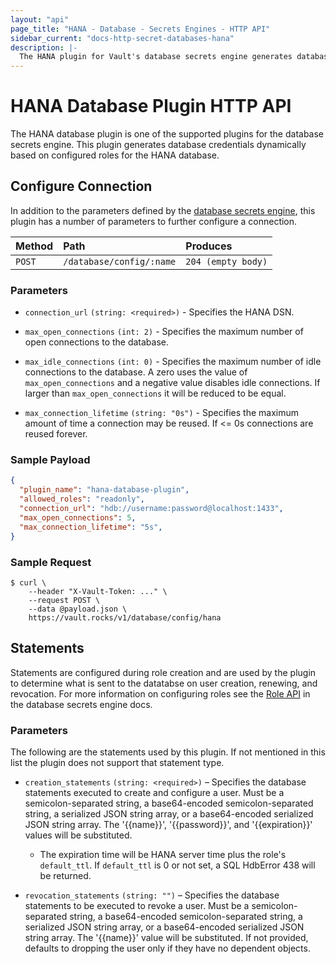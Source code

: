 ```yaml
---
layout: "api"
page_title: "HANA - Database - Secrets Engines - HTTP API"
sidebar_current: "docs-http-secret-databases-hana"
description: |-
  The HANA plugin for Vault's database secrets engine generates database credentials to access HANA servers.
---
```


# HANA Database Plugin HTTP API

The HANA database plugin is one of the supported plugins for the database
secrets engine. This plugin generates database credentials dynamically based on
configured roles for the HANA database.

## Configure Connection

In addition to the parameters defined by the [database
secrets engine](/api/secret/databases/index.html#configure-connection), this plugin
has a number of parameters to further configure a connection.

| Method   | Path                         | Produces               |
| :------- | :--------------------------- | :--------------------- |
| `POST`   | `/database/config/:name`     | `204 (empty body)` |

### Parameters
- `connection_url` `(string: <required>)` - Specifies the HANA DSN.

- `max_open_connections` `(int: 2)` - Specifies the maximum number of open
  connections to the database.

- `max_idle_connections` `(int: 0)` - Specifies the maximum number of idle
  connections to the database. A zero uses the value of `max_open_connections`
  and a negative value disables idle connections. If larger than
  `max_open_connections` it will be reduced to be equal.

- `max_connection_lifetime` `(string: "0s")` - Specifies the maximum amount of
  time a connection may be reused. If <= 0s connections are reused forever.

### Sample Payload

```json
{
  "plugin_name": "hana-database-plugin",
  "allowed_roles": "readonly",
  "connection_url": "hdb://username:password@localhost:1433",
  "max_open_connections": 5,
  "max_connection_lifetime": "5s",
}
```

### Sample Request

```
$ curl \
    --header "X-Vault-Token: ..." \
    --request POST \
    --data @payload.json \
    https://vault.rocks/v1/database/config/hana
```

## Statements

Statements are configured during role creation and are used by the plugin to
determine what is sent to the datatabse on user creation, renewing, and
revocation. For more information on configuring roles see the [Role
API](/api/secret/databases/index.html#create-role) in the database secrets engine docs.

### Parameters

The following are the statements used by this plugin. If not mentioned in this
list the plugin does not support that statement type.

- `creation_statements` `(string: <required>)` – Specifies the database
  statements executed to create and configure a user. Must be a
  semicolon-separated string, a base64-encoded semicolon-separated string, a
  serialized JSON string array, or a base64-encoded serialized JSON string
  array. The '{{name}}', '{{password}}', and '{{expiration}}' values will be
  substituted.
  - The expiration time will be HANA server time plus the role's `default_ttl`.
    If `default_ttl` is 0 or not set, a SQL HdbError 438 will be returned.

- `revocation_statements` `(string: "")` – Specifies the database statements to
  be executed to revoke a user. Must be a semicolon-separated string, a
  base64-encoded semicolon-separated string, a serialized JSON string array, or
  a base64-encoded serialized JSON string array. The '{{name}}' value will be
  substituted. If not provided, defaults to dropping the user only if they have
  no dependent objects.
